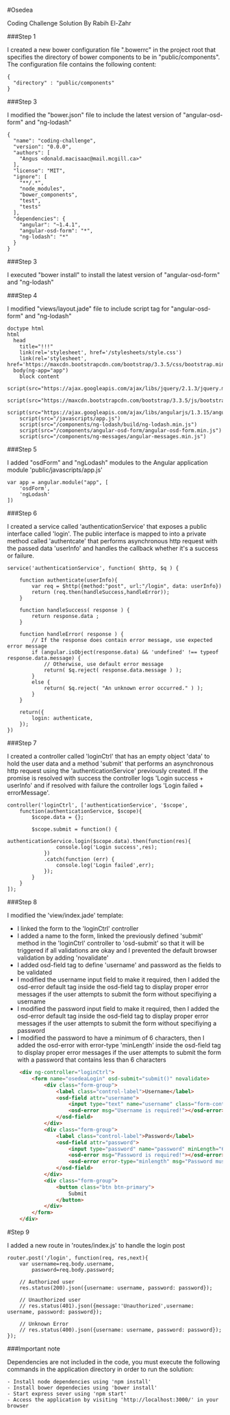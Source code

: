 #Osedea

Coding Challenge Solution By Rabih El-Zahr

###Step 1

I created a new bower configuration file ".bowerrc" in the project root that specifies the directory of bower components to be in "public/components". The configuration file contains the following content:

	{
	  "directory" : "public/components"
	}

###Step 3

I modified the "bower.json" file to include the latest version of "angular-osd-form" and "ng-lodash"

	{
	  "name": "coding-challenge",
	  "version": "0.0.0",
	  "authors": [
	    "Angus <donald.macisaac@mail.mcgill.ca>"
	  ],
	  "license": "MIT",
	  "ignore": [
	    "**/.*",
	    "node_modules",
	    "bower_components",
	    "test",
	    "tests"
	  ],
	  "dependencies": {
	    "angular": "~1.4.1",
	    "angular-osd-form": "*",
	    "ng-lodash": "*"
	  }
	}

###Step 3

I executed "bower install" to install the latest version of "angular-osd-form" and "ng-lodash"

###Step 4

I modified "views/layout.jade" file to include script tag for "angular-osd-form" and "ng-lodash" 

	doctype html
	html
	  head
	    title="!!!"
	    link(rel='stylesheet', href='/stylesheets/style.css')
	    link(rel='stylesheet', href='https://maxcdn.bootstrapcdn.com/bootstrap/3.3.5/css/bootstrap.min.css')
	  body(ng-app="app")
	    block content
	    script(src="https://ajax.googleapis.com/ajax/libs/jquery/2.1.3/jquery.min.js")
	    script(src="https://maxcdn.bootstrapcdn.com/bootstrap/3.3.5/js/bootstrap.min.js")
	    script(src="https://ajax.googleapis.com/ajax/libs/angularjs/1.3.15/angular.min.js")
	    script(src="/javascripts/app.js")
	    script(src="/components/ng-lodash/build/ng-lodash.min.js")
	    script(src="/components/angular-osd-form/angular-osd-form.min.js")
	    script(src="/components/ng-messages/angular-messages.min.js")

###Step 5

I added "osdForm" and "ngLodash" modules to the Angular application module 'public/javascripts/app.js'

    var app = angular.module("app", [
    	'osdForm',
    	'ngLodash'
    ])

###Step 6

I created a service called 'authenticationService' that exposes a public interface called 'login'. The public interface is mapped to into a private method called 'authentcate' that performs asynchronous http request with the passed data 'userInfo' and handles the callback whether it's a success or failure.

    service('authenticationService', function( $http, $q ) {
	   
	    function authenticate(userInfo){
	    	var req = $http({method:"post", url:"/login", data: userInfo})
	    	return (req.then(handleSuccess,handleError));
	    }

	    function handleSuccess( response ) {
	        return response.data ;
	    }

	    function handleError( response ) {
	    	// If the response does contain error message, use expected error message 
	        if (angular.isObject(response.data) && 'undefined' !== typeof response.data.message) {
	        	// Otherwise, use default error message
	        	return( $q.reject( response.data.message ) );
	        }
	        else {
            	return( $q.reject( "An unknown error occurred." ) );
	        }
	    }

	    return({
	        login: authenticate,
	    });
	})

###Step 7

I created a controller called 'loginCtrl' that has an empty object 'data' to hold the user data and a method 'submit' that performs an asynchronous http request using the 'authenticationService' previously created. If the promise is resolved with success the controller logs 'Login success + userInfo' and if resolved with failure the controller logs 'Login failed + errorMessage'. 

	controller('loginCtrl', ['authenticationService', '$scope', 
		function(authenticationService, $scope){
			$scope.data = {};

			$scope.submit = function() {
				authenticationService.login($scope.data).then(function(res){
					console.log('Login success',res);
				})
				.catch(function (err) {
					console.log('Login failed',err);
				}); 
			}
		}
	]);

###Step 8

I modified the 'view/index.jade' template:
 - I linked the form to the 'loginCtrl' controller
 - I added a name to the form, linked the previously defined 'submit' method in the 'loginCtrl' controller to 'osd-submit' so that it will be triggered if all validations are okay and I prevented the default browser validation by adding 'novalidate'
 - I added osd-field tag to define 'username' and password as the fields to be validated
 - I modified the username input field to make it required, then I added the osd-error default tag inside the osd-field tag to display proper error messages if the user attempts to submit the form without specifiying a username
 - I modified the password input field to make it required, then I added the osd-error default tag inside the osd-field tag to display proper error messages if the user attempts to submit the form without specifiying a password 
 - I modified the password to have a minimum of 6 characters, then I added the osd-error with error-type 'minLength' inside the osd-field tag to display proper error messages if the user attempts to submit the form with a password that contains less than 6 characters

```html
    <div ng-controller="loginCtrl">
        <form name="osedeaLogin" osd-submit="submit()" novalidate>
            <div class="form-group">
                <label class="control-label">Username</label>
                <osd-field attr="username">
                    <input type="text" name="username" class="form-control" ng-model="data.username" required="required" />
                    <osd-error msg="Username is required!"></osd-error>
                </osd-field>
            </div>
            <div class="form-group">
                <label class="control-label">Password</label>
                <osd-field attr="password">
                    <input type="password" name="password" minLength="6" maxlength="12" class="form-control" ng-model="data.password" required="required" />
                    <osd-error msg="Password is required!"></osd-error>
                    <osd-error error-type="minlength" msg="Password must contain atleast 6 characters"></osd-error>
                </osd-field>
            </div>
            <div class="form-group">
                <button class="btn btn-primary">
                    Submit
                </button>
            </div>
        </form>
    </div>
```

#Step 9

I added a new route in 'routes/index.js' to handle the login post

	router.post('/login', function(req, res,next){
		var username=req.body.username,
			password=req.body.password;
	
		// Authorized user
		res.status(200).json({username: username, password: password});
	
		// Unauthorized user
		// res.status(401).json({message:'Unauthorized',username: username, password: password});
	
		// Unknown Error
		// res.status(400).json({username: username, password: password});
	});

###Important note

Dependencies are not included in the code, you must execute the following commands in the application directory in order to run the solution:

    - Install node dependencies using 'npm install'
    - Install bower dependecies using 'bower install'
    - Start express sever using 'npm start'
    - Access the application by visiting 'http://localhost:3000/' in your browser
